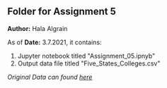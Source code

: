 ## Folder for Assignment 5
**Author:** Hala Algrain

As of **Date:** 3.7.2021, it contains:
1. Jupyter notebook titled "Assignment_05.ipnyb"
2. Output data file titled "Five_States_Colleges.csv"

*Original Data can found [here](https://ed-public-download.app.cloud.gov/downloads/CollegeScorecard_Raw_Data.zip)*
